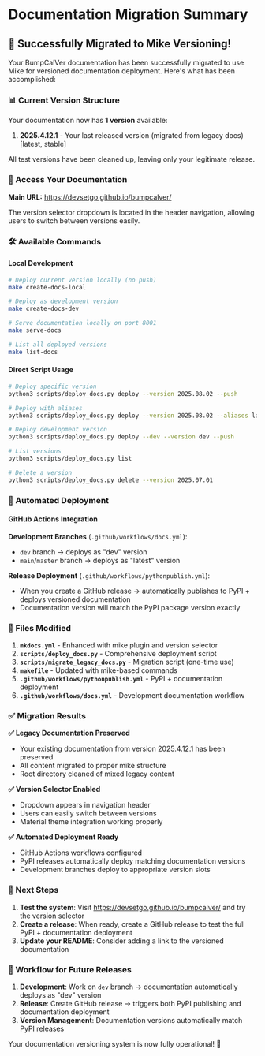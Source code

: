 # Documentation Migration Summary

## 🎉 Successfully Migrated to Mike Versioning!

Your BumpCalVer documentation has been successfully migrated to use Mike for versioned documentation deployment. Here's what has been accomplished:

### 📊 Current Version Structure

Your documentation now has **1 version** available:

1. **2025.4.12.1** - Your last released version (migrated from legacy docs) [latest, stable]

All test versions have been cleaned up, leaving only your legitimate release.

### 🔗 Access Your Documentation

**Main URL:** https://devsetgo.github.io/bumpcalver/

The version selector dropdown is located in the header navigation, allowing users to switch between versions easily.

### 🛠️ Available Commands

#### Local Development
```bash
# Deploy current version locally (no push)
make create-docs-local

# Deploy as development version
make create-docs-dev

# Serve documentation locally on port 8001
make serve-docs

# List all deployed versions
make list-docs
```

#### Direct Script Usage
```bash
# Deploy specific version
python3 scripts/deploy_docs.py deploy --version 2025.08.02 --push

# Deploy with aliases
python3 scripts/deploy_docs.py deploy --version 2025.08.02 --aliases latest stable --push

# Deploy development version
python3 scripts/deploy_docs.py deploy --dev --version dev --push

# List versions
python3 scripts/deploy_docs.py list

# Delete a version
python3 scripts/deploy_docs.py delete --version 2025.07.01
```

### 🚀 Automated Deployment

#### GitHub Actions Integration

**Development Branches** (`.github/workflows/docs.yml`):
- `dev` branch → deploys as "dev" version
- `main`/`master` branch → deploys as "latest" version

**Release Deployment** (`.github/workflows/pythonpublish.yml`):
- When you create a GitHub release → automatically publishes to PyPI + deploys versioned documentation
- Documentation version will match the PyPI package version exactly

### 📁 Files Modified

1. **`mkdocs.yml`** - Enhanced with mike plugin and version selector
2. **`scripts/deploy_docs.py`** - Comprehensive deployment script
3. **`scripts/migrate_legacy_docs.py`** - Migration script (one-time use)
4. **`makefile`** - Updated with mike-based commands
5. **`.github/workflows/pythonpublish.yml`** - PyPI + documentation deployment
6. **`.github/workflows/docs.yml`** - Development documentation workflow

### ✅ Migration Results

**✅ Legacy Documentation Preserved**
- Your existing documentation from version 2025.4.12.1 has been preserved
- All content migrated to proper mike structure
- Root directory cleaned of mixed legacy content

**✅ Version Selector Enabled**
- Dropdown appears in navigation header
- Users can easily switch between versions
- Material theme integration working properly

**✅ Automated Deployment Ready**
- GitHub Actions workflows configured
- PyPI releases automatically deploy matching documentation versions
- Development branches deploy to appropriate version slots

### 🎯 Next Steps

1. **Test the system**: Visit https://devsetgo.github.io/bumpcalver/ and try the version selector
2. **Create a release**: When ready, create a GitHub release to test the full PyPI + documentation deployment
3. **Update your README**: Consider adding a link to the versioned documentation

### 🔄 Workflow for Future Releases

1. **Development**: Work on `dev` branch → documentation automatically deploys as "dev" version
2. **Release**: Create GitHub release → triggers both PyPI publishing and documentation deployment
3. **Version Management**: Documentation versions automatically match PyPI releases

Your documentation versioning system is now fully operational! 🎊

